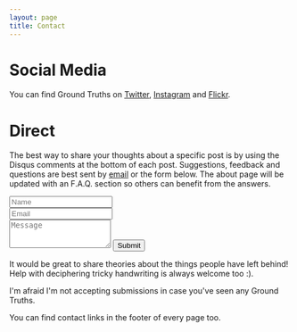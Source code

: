 ```yaml
---
layout: page
title: Contact
---
```


# Social Media
You can find Ground Truths on [Twitter](https://twitter.com/groundtruths0), [Instagram](https://www.instagram.com/groundtruths0) and [Flickr](https://www.flickr.com/photos/groundtruths0).

# Direct
The best way to share your thoughts about a specific post is by using the Disqus comments at the bottom of each post. Suggestions, feedback and questions are best sent by [email](mailto:groundtruths0@gmail.com) or the form below. The about page will be updated with an F.A.Q. section so others can benefit from the answers.

<form action="https://formspree.io/groundtruths0@gmail.com" method="POST" class="form" id="contact-form">
  <div class="row">
    <div class="col-xs-6">
      <input type="text" name="name" class="form-control input-lg" placeholder="Name" title="Name" required="required">
    </div>
    <div class="col-xs-6">
      <input type="email" name="_replyto" class="form-control input-lg" placeholder="Email" title="Email">
    </div>
  </div>
  <textarea type="text" name="content" class="form-control input-lg" placeholder="Message" title="Message" required="required" rows="3"></textarea>
  <button type="submit" class="btn btn-lg btn-primary">Submit</button>
  <input type="hidden" name="_subject" value="Ground Truths contact form submission">
  <input type="hidden" name="_format" value="plain" />
</form>

It would be great to share theories about the things people have left behind! Help with deciphering tricky handwriting is always welcome too :).

I'm afraid I'm not accepting submissions in case you've seen any Ground Truths.

You can find contact links in the footer of every page too.